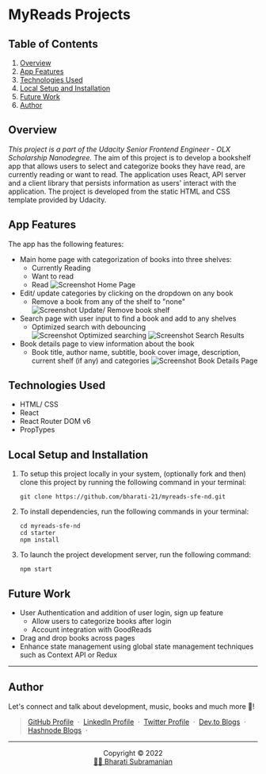 # MyReads Projects

## Table of Contents
1. [Overview](#overview)
1. [App Features](#app-features)
1. [Technologies Used](#technologies-used)
1. [Local Setup and Installation](#local-setup-and-installation)
1. [Future Work](#future-work)
1. [Author](#author)

## Overview
_This project is a part of the Udacity Senior Frontend Engineer - OLX Scholarship Nanodegree._ The aim of this project is to develop a bookshelf app that allows users to select and categorize books they have read, are currently reading or want to read. The application uses React, API server and a client library that persists information as users' interact with the application. The project is developed from the static HTML and CSS template provided by Udacity.

## App Features
The app has the following features:
- Main home page with categorization of books into three shelves:
  - Currently Reading
  - Want to read
  - Read
  ![Screenshot Home Page](https://user-images.githubusercontent.com/51514137/204286712-fd1a6a39-1682-4396-8c68-5dd5b32b5dc0.png)
- Edit/ update categories by clicking on the dropdown on any book
  - Remove a book from any of the shelf to "none"
  ![Screenshot Update/ Remove book shelf](https://user-images.githubusercontent.com/51514137/204287027-a5bd8647-b2d8-46e6-aaf1-3f72ea6f6e7e.png)
- Search page with user input to find a book and add to any shelves
  - Optimized search with debouncing
  ![Screenshot Optimized searching](https://user-images.githubusercontent.com/51514137/204287228-a2913957-772e-4f65-a685-3bd93b393a08.png)
  ![Screenshot Search Results](https://user-images.githubusercontent.com/51514137/204287340-5513b1f6-7ffe-4c66-b51c-a98f9aeb07c3.png)
- Book details page to view information about the book
  - Book title, author name, subtitle, book cover image, description, current shelf (if any) and categories
  ![Screenshot Book Details Page](https://user-images.githubusercontent.com/51514137/204287567-f64754fc-d42e-4152-ad01-eda684aba00b.png)

 
## Technologies Used
- HTML/ CSS
- React
- React Router DOM v6
- PropTypes

## Local Setup and Installation
1. To setup this project locally in your system, (optionally fork and then) clone this project by running the following command in your terminal:
    ```
    git clone https://github.com/bharati-21/myreads-sfe-nd.git
    ```
1. To install dependencies, run the following commands in your terminal:
    ```
    cd myreads-sfe-nd
    cd starter
    npm install
    ```
1. To launch the project development server, run the following command:
    ```
    npm start
    ```
## Future Work
- User Authentication and addition of user login, sign up feature
  - Allow users to categorize books after login
  - Account integration with GoodReads
- Drag and drop books across pages
- Enhance state management using global state management techniques such as Context API or Redux

<hr />

## Author
Let's connect and talk about development, music, books and much more 🌠! 
> [GitHub Profile](https://github.com/bharati-21) &nbsp;&middot;&nbsp; 
> [LinkedIn Profile](https://www.linkedin.com/in/bharati-subramanian-29734b152/) &nbsp;&middot;&nbsp;
> [Twitter Profile](https://twitter.com/_bhaaratii) &nbsp;&middot;&nbsp;
> [Dev.to Blogs](https://dev.to/bharati21) &nbsp;&middot;&nbsp;
> [Hashnode Blogs](https://bharati.hashnode.dev/) &nbsp;&middot;&nbsp;

<hr />

<p align="center">Copyright &copy; 2022 
  <br />
  <a href="https://bharati-21.github.io/">👩‍💻 Bharati Subramanian</a>
</p>
